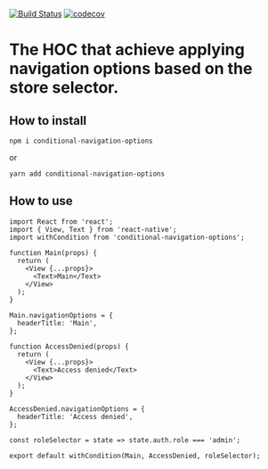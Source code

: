 [![Build Status](https://travis-ci.org/PeterBLITZ/conditional-navigation-options.svg?branch=master)](https://travis-ci.org/PeterBLITZ/conditional-navigation-options)
[![codecov](https://codecov.io/gh/PeterBLITZ/conditional-navigation-options/branch/master/graph/badge.svg)](https://codecov.io/gh/PeterBLITZ/conditional-navigation-options)

# The HOC that achieve applying navigation options based on the store selector.

## How to install

`npm i conditional-navigation-options`

or

`yarn add conditional-navigation-options`

## How to use

```
import React from 'react';
import { View, Text } from 'react-native';
import withCondition from 'conditional-navigation-options';

function Main(props) {
  return (
    <View {...props}>
      <Text>Main</Text>
    </View>
  );
}

Main.navigationOptions = {
  headerTitle: 'Main',
};

function AccessDenied(props) {
  return (
    <View {...props}>
      <Text>Access denied</Text>
    </View>
  );
}

AccessDenied.navigationOptions = {
  headerTitle: 'Access denied',
};

const roleSelector = state => state.auth.role === 'admin';

export default withCondition(Main, AccessDenied, roleSelector);
```
